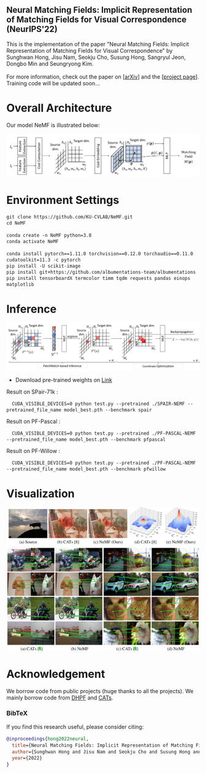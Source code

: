## Neural Matching Fields: Implicit Representation of Matching Fields for Visual Correspondence  (NeurIPS'22)
This is the implementation of the paper "Neural Matching Fields: Implicit Representation of Matching Fields for Visual Correspondence" by Sunghwan Hong, Jisu Nam, Seokju Cho, Susung Hong, Sangryul Jeon, Dongbo Min and Seungryong Kim. \
\
For more information, check out the paper on [[arXiv](https://arxiv.org/pdf/2210.02689.pdf)] and the [[project page](https://ku-cvlab.github.io/NeMF)]. \
Training code will be updated soon...

# Overall Architecture

Our model NeMF is illustrated below:


![alt text](/images/Overall_Architecture.png)


# Environment Settings

```
git clone https://github.com/KU-CVLAB/NeMF.git 
cd NeMF

conda create -n NeMF python=3.8
conda activate NeMF

conda install pytorch==1.11.0 torchvision==0.12.0 torchaudio==0.11.0 cudatoolkit=11.3 -c pytorch
pip install -U scikit-image
pip install git+https://github.com/albumentations-team/albumentations
pip install tensorboardX termcolor timm tqdm requests pandas einops matplotlib
```

<!-- 
# Train

![alt text](/images/Train.png) -->


# Inference

![alt text](/images/Inference.png)


- Download pre-trained weights on [Link]([https://drive.google.com/drive/folders/11kP1z0AmAl-Cb_MTLG7ViC3EHVoPZgHd?usp=sharing])


Result on SPair-71k :

      CUDA_VISIBLE_DEVICES=0 python test.py --pretrained ./SPAIR-NEMF --pretrained_file_name model_best.pth --benchmark spair

Result on PF-Pascal :

      CUDA_VISIBLE_DEVICES=0 python test.py --pretrained ./PF-PASCAL-NEMF --pretrained_file_name model_best.pth --benchmark pfpascal

Result on PF-Willow :

      CUDA_VISIBLE_DEVICES=0 python test.py --pretrained ./PF-PASCAL-NEMF --pretrained_file_name model_best.pth --benchmark pfwillow

# Visualization

![alt text](/images/Visualization.png)
![alt text](/images/Qual_Pascal.png)


# Acknowledgement <a name="Acknowledgement"></a>

We borrow code from public projects (huge thanks to all the projects). We mainly borrow code from  [DHPF](https://github.com/juhongm999/dhpf) and [CATs](https://github.com/SunghwanHong/Cost-Aggregation-transformers). 
### BibTeX
If you find this research useful, please consider citing:
````BibTeX
@inproceedings{hong2022neural,
  title={Neural Matching Fields: Implicit Representation of Matching Fields for Visual Correspondence},
  author={Sunghwan Hong and Jisu Nam and Seokju Cho and Susung Hong and Sangryul Jeon and Dongbo Min and Seungryong Kim},
  year={2022}
}
````
